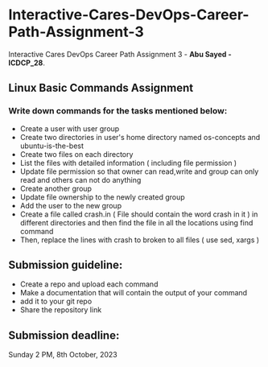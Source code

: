 # Interactive-Cares-DevOps-Career-Path-Assignment-3
Interactive Cares DevOps Career Path Assignment 3 - <b>Abu Sayed - ICDCP_28</b>.

## Linux Basic Commands Assignment

### Write down commands for the tasks mentioned below:
- Create a user with user group
- Create two directories in user's home directory named os-concepts and ubuntu-is-the-best
- Create two files on each directory
- List the files with detailed information ( including file permission )
- Update file permission so that owner can read,write and group can only read and others can not do anything
- Create another group
- Update file ownership to the newly created group
- Add the user to the new group
- Create a file called crash.in ( File should contain the word crash in it ) in different directories and then find the file in all the locations using find command
- Then, replace the lines with crash to broken to all files ( use sed, xargs )


## Submission guideline:
- Create a repo and upload each command
- Make a documentation that will contain the output of your command
- add it to your git repo
- Share the repository link

## Submission deadline:
Sunday 2 PM, 8th October, 2023
